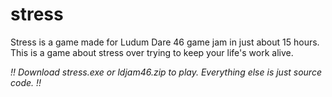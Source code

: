 # stress
Stress is a game made for Ludum Dare 46 game jam in just about 15 hours.
This is a game about stress over trying to keep your life's work alive.

*!! Download stress.exe or ldjam46.zip to play. Everything else is just source code. !!*
